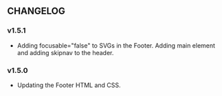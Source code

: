 ## CHANGELOG

### v1.5.1
- Adding focusable="false" to SVGs in the Footer. Adding main element and adding skipnav to the header.

### v1.5.0
- Updating the Footer HTML and CSS.
